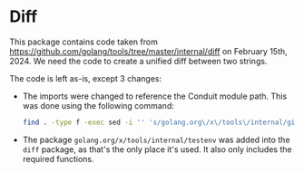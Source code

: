 # Diff

This package contains code taken from https://github.com/golang/tools/tree/master/internal/diff
on February 15th, 2024. We need the code to create a unified diff between two strings.

The code is left as-is, except 3 changes:

- The imports were changed to reference the Conduit module path. This was done
  using the following command:

  ```sh
  find . -type f -exec sed -i '' 's/golang.org\/x\/tools\/internal/github.com\/conduitio\/conduit\/pkg\/plugin\/processor\/builtin\/internal/g' {} +
  ```

- The package `golang.org/x/tools/internal/testenv` was added into the `diff` package,
  as that's the only place it's used. It also only includes the required functions.
